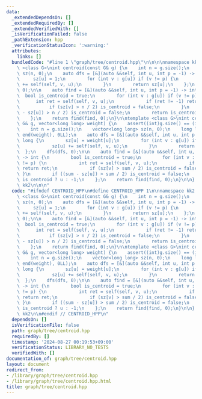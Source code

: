 ```yaml
---
data:
  _extendedDependsOn: []
  _extendedRequiredBy: []
  _extendedVerifiedWith: []
  _isVerificationFailed: false
  _pathExtension: hpp
  _verificationStatusIcon: ':warning:'
  attributes:
    links: []
  bundledCode: "#line 1 \"graph/tree/centroid.hpp\"\n\n\n\nnamespace kk2 {\n\ntemplate\
    \ <class G>\nint centroid(const G& g) {\n    int n = g.size();\n    vector<int>\
    \ sz(n, 0);\n    auto dfs = [&](auto &&self, int u, int p = -1) -> int {\n   \
    \     sz[u] = 1;\n        for (int v : g[u]) if (v != p) {\n            sz[u]\
    \ += self(self, v, u);\n        }\n        return sz[u];\n    };\n    dfs(dfs,\
    \ 0);\n\n    auto find = [&](auto &&self, int u, int p = -1) -> int {\n      \
    \  bool is_centroid = true;\n        for (int v : g[u]) if (v != p) {\n      \
    \      int ret = self(self, v, u);\n            if (ret != -1) return ret;\n \
    \           if (sz[v] > n / 2) is_centroid = false;\n        }\n        if ((n\
    \ - sz[u]) > n / 2) is_centroid = false;\n        return is_centroid ? u : -1;\n\
    \    };\n    return find(find, 0);\n}\n\ntemplate <class G>\nint centroid(const\
    \ G& g, vector<long long> weight) {\n    assert((int)g.size() == (int)weight.size());\n\
    \    int n = g.size();\n    vector<long long> sz(n, 0);\n    long long sum = accumulate(begin(weight),\
    \ end(weight), 0LL);\n    auto dfs = [&](auto &&self, int u, int p = -1) -> long\
    \ long {\n        sz[u] = weight[u];\n        for (int v : g[u]) if (v != p) {\n\
    \            sz[u] += self(self, v, u);\n        }\n        return sz[u];\n  \
    \  };\n    dfs(dfs, 0);\n\n    auto find = [&](auto &&self, int u, int p = -1)\
    \ -> int {\n        bool is_centroid = true;\n        for (int v : g[u]) if (v\
    \ != p) {\n            int ret = self(self, v, u);\n            if (ret != -1)\
    \ return ret;\n            if (sz[v] > sum / 2) is_centroid = false;\n       \
    \ }\n        if ((sum - sz[u]) > sum / 2) is_centroid = false;\n        return\
    \ is_centroid ? u : -1;\n    };\n    return find(find, 0);\n}\n\n} // namespace\
    \ kk2\n\n\n"
  code: "#ifndef CENTROID_HPP\n#define CENTROID_HPP 1\n\nnamespace kk2 {\n\ntemplate\
    \ <class G>\nint centroid(const G& g) {\n    int n = g.size();\n    vector<int>\
    \ sz(n, 0);\n    auto dfs = [&](auto &&self, int u, int p = -1) -> int {\n   \
    \     sz[u] = 1;\n        for (int v : g[u]) if (v != p) {\n            sz[u]\
    \ += self(self, v, u);\n        }\n        return sz[u];\n    };\n    dfs(dfs,\
    \ 0);\n\n    auto find = [&](auto &&self, int u, int p = -1) -> int {\n      \
    \  bool is_centroid = true;\n        for (int v : g[u]) if (v != p) {\n      \
    \      int ret = self(self, v, u);\n            if (ret != -1) return ret;\n \
    \           if (sz[v] > n / 2) is_centroid = false;\n        }\n        if ((n\
    \ - sz[u]) > n / 2) is_centroid = false;\n        return is_centroid ? u : -1;\n\
    \    };\n    return find(find, 0);\n}\n\ntemplate <class G>\nint centroid(const\
    \ G& g, vector<long long> weight) {\n    assert((int)g.size() == (int)weight.size());\n\
    \    int n = g.size();\n    vector<long long> sz(n, 0);\n    long long sum = accumulate(begin(weight),\
    \ end(weight), 0LL);\n    auto dfs = [&](auto &&self, int u, int p = -1) -> long\
    \ long {\n        sz[u] = weight[u];\n        for (int v : g[u]) if (v != p) {\n\
    \            sz[u] += self(self, v, u);\n        }\n        return sz[u];\n  \
    \  };\n    dfs(dfs, 0);\n\n    auto find = [&](auto &&self, int u, int p = -1)\
    \ -> int {\n        bool is_centroid = true;\n        for (int v : g[u]) if (v\
    \ != p) {\n            int ret = self(self, v, u);\n            if (ret != -1)\
    \ return ret;\n            if (sz[v] > sum / 2) is_centroid = false;\n       \
    \ }\n        if ((sum - sz[u]) > sum / 2) is_centroid = false;\n        return\
    \ is_centroid ? u : -1;\n    };\n    return find(find, 0);\n}\n\n} // namespace\
    \ kk2\n\n#endif // CENTROID_HPP\n"
  dependsOn: []
  isVerificationFile: false
  path: graph/tree/centroid.hpp
  requiredBy: []
  timestamp: '2024-08-27 00:19:53+09:00'
  verificationStatus: LIBRARY_NO_TESTS
  verifiedWith: []
documentation_of: graph/tree/centroid.hpp
layout: document
redirect_from:
- /library/graph/tree/centroid.hpp
- /library/graph/tree/centroid.hpp.html
title: graph/tree/centroid.hpp
---
```

